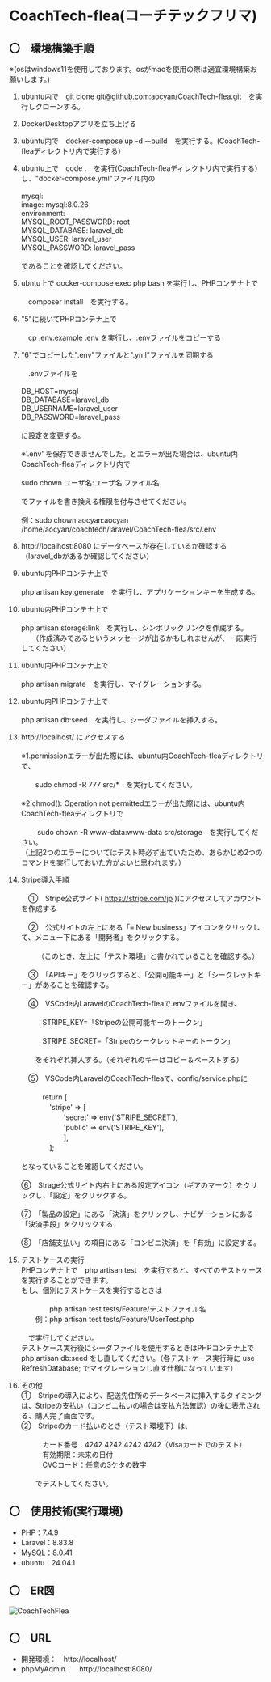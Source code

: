 # CoachTech-flea(コーチテックフリマ)
## 〇　環境構築手順  
※(osはwindows11を使用しております。osがmacを使用の際は適宜環境構築お願いします。)
1. ubuntu内で　git clone git@github.com:aocyan/CoachTech-flea.git　を実行しクローンする。

2. DockerDesktopアプリを立ち上げる
   
3. ubuntu内で　docker-compose up -d --build　を実行する。(CoachTech-fleaディレクトリ内で実行する）
   
4. ubuntu上で　code .　を実行(CoachTech-fleaディレクトリ内で実行する）し、"docker-compose.yml"ファイル内の<br>  
    mysql:<br>
        image: mysql:8.0.26<br>
        environment:<br>
            MYSQL_ROOT_PASSWORD: root<br>
            MYSQL_DATABASE: laravel_db<br>
            MYSQL_USER: laravel_user<br>
            MYSQL_PASSWORD: laravel_pass<br>  
であることを確認してください。

5. ubntu上で docker-compose exec php bash を実行し、PHPコンテナ上で<br>  
　composer install　を実行する。
  
6. "5"に続いてPHPコンテナ上で<br>  
　cp .env.example .env を実行し、.envファイルをコピーする
  
7. "6"でコピーした".env"ファイルと".yml"ファイルを同期する<br>  
　.envファイルを<br>  
     DB_HOST=mysql<br>
     DB_DATABASE=laravel_db<br>
     DB_USERNAME=laravel_user<br>
     DB_PASSWORD=laravel_pass<br>  
 に設定を変更する。<br>  
 ※'.env' を保存できませんでした。とエラーが出た場合は、ubuntu内CoachTech-fleaディレクトリ内で<br>  
   sudo chown ユーザ名:ユーザ名 ファイル名<br>  
   でファイルを書き換える権限を付与させてください。<br>  
   例：sudo chown aocyan:aocyan /home/aocyan/coachtech/laravel/CoachTech-flea/src/.env
     
8. http://localhost:8080 にデータベースが存在しているか確認する（laravel_dbがあるか確認してください）<br>

9. ubuntu内PHPコンテナ上で<br>  
  php artisan key:generate　を実行し、アプリケーションキーを生成する。
  
10. ubuntu内PHPコンテナ上で<br>  
  php artisan storage:link　を実行し、シンボリックリンクを作成する。<br>
　　（作成済みであるというメッセージが出るかもしれませんが、一応実行してください）
 
12. ubuntu内PHPコンテナ上で<br>  
  php artisan migrate　を実行し、マイグレーションする。
  
13. ubuntu内PHPコンテナ上で<br>  
  php artisan db:seed　を実行し、シーダファイルを挿入する。
  
14. http://localhost/ にアクセスする<br>  
  ※1.permissionエラーが出た際には、ubuntu内CoachTech-fleaディレクトリで、<br>  
 　　sudo chmod -R 777 src/*　を実行してください。<br>  
  ※2.chmod(): Operation not permittedエラーが出た際には、ubuntu内CoachTech-fleaディレクトリで<br>  
　　 sudo chown -R www-data:www-data src/storage　を実行してください。<br>
  （上記2つのエラーについてはテスト時必ず出ていたため、あらかじめ2つのコマンドを実行しておいた方がよいと思われます。）
  
15. Stripe導入手順<br>  
　①　Stripe公式サイト( https://stripe.com/jp )にアクセスしてアカウントを作成する<br>  
　②　公式サイトの左上にある「≡ New business」アイコンをクリックして、メニュー下にある「開発者」をクリックする。<br>  
　　 （このとき、左上に「テスト環境」と書かれていることを確認する。）<br>  
　③　「APIキー」をクリックすると、「公開可能キー」と「シークレットキー」があることを確認する。<br>  
　④　VSCode内LaravelのCoachTech-fleaで.envファイルを開き、<br>  
　　　STRIPE_KEY=「Stripeの公開可能キーのトークン」<br>  
　　　STRIPE_SECRET=「Stripeのシークレットキーのトークン」<br>  
　　をそれぞれ挿入する。（それぞれのキーはコピー＆ペーストする）<br>  
　⑤　VSCode内LaravelのCoachTech-fleaで、config/service.phpに<br>  
　　　return [    
　　　　'stripe' => [  
    　　　　　　'secret' => env('STRIPE_SECRET'),  
    　　　　　　'public' => env('STRIPE_KEY'),  
    　　　　　　],    
    　　　　];<br>  
    となっていることを確認してください。<br>  
  ⑥　Strage公式サイト内右上にある設定アイコン（ギアのマーク）をクリックし、「設定」をクリックする。<br>  
  ⑦　「製品の設定」にある「決済」をクリックし、ナビゲーションにある「決済手段」をクリックする<br>  
  ⑧　「店舗支払い」の項目にある「コンビニ決済」を「有効」に設定する。

16. テストケースの実行<br>
  PHPコンテナ上で　php artisan test　を実行すると、すべてのテストケースを実行することができます。<br>
  もし、個別にテストケースを実行するときは<br>  
　　　　php artisan test tests/Feature/テストファイル名<br>
　　例：php artisan test tests/Feature/UserTest.php<br>  
　で実行してください。<br>
   テストケース実行後にシーダファイルを使用するときはPHPコンテナ上で　php artisan db:seed をし直してください。（各テストケース実行時に use RefreshDatabase; でマイグレーションし直す仕様になっています）

17. その他<br>
  ①　Stripeの導入により、配送先住所のデータベースに挿入するタイミングは、Stripeの支払い（コンビニ払いの場合は支払方法確認）の後に表示される、購入完了画面です。<br>
  ②　Stripeのカード払いのとき（テスト環境下）は、<br>  
　　　カード番号：4242 4242 4242 4242（Visaカードでのテスト）<br>
　　　有効期限：未来の日付<br>
　　　CVCコード：任意の3ケタの数字<br>  
　　でテストしてください。
   
## 〇　使用技術(実行環境)
* PHP：7.4.9
* Laravel：8.83.8
* MySQL：8.0.41
* ubuntu：24.04.1

## 〇　ER図
![CoachTechFlea](https://github.com/user-attachments/assets/944b0a35-574a-4087-a8fc-b13f7ee985c0)



## 〇　URL
* 開発環境：　http://localhost/
* phpMyAdmin：　http://localhost:8080/
